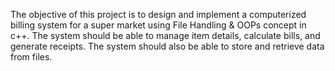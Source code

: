 The objective of this project is to design and implement a computerized billing system for a super market using File Handling & OOPs concept in c++. 
The system should be able to manage item details, calculate bills, and generate receipts. The system should also be able to store and retrieve data from files.
